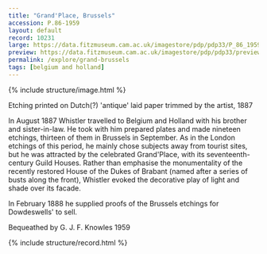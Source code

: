 ```yaml
---
title: "Grand'Place, Brussels"
accession: P.86-1959
layout: default
record: 10231
large: https://data.fitzmuseum.cam.ac.uk/imagestore/pdp/pdp33/P_86_1959.jpg
preview: https://data.fitzmuseum.cam.ac.uk/imagestore/pdp/pdp33/preview_P_86_1959.jpg
permalink: /explore/grand-brussels
tags: [belgium and holland]
---
```

{% include structure/image.html %}

Etching printed on Dutch(?) 'antique' laid paper trimmed by the artist, 1887

In August 1887 Whistler travelled to Belgium and Holland with his brother and sister-in-law. He took with him prepared plates and made nineteen etchings, thirteen of them in Brussels in September. As in the London etchings of this period, he mainly chose subjects away from tourist sites, but he was attracted by the celebrated Grand'Place, with its seventeenth-century Guild Houses. Rather than emphasise the monumentality of the recently restored House of the Dukes of Brabant (named after a series of busts along the front), Whistler evoked the decorative play of light and shade over its facade.

In February 1888 he supplied proofs of the Brussels etchings for Dowdeswells' to sell.

Bequeathed by G. J. F. Knowles 1959


{% include structure/record.html %}
